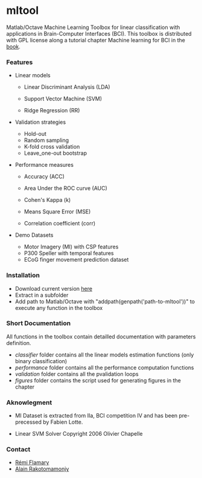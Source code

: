 mltool
======

Matlab/Octave Machine Learning Toolbox for linear classification with applications in Brain-Computer Interfaces (BCI). This toolbox is distributed with GPL license along a tutorial chapter Machine learning for BCI in the [book](). 

### Features

* Linear models
    * Linear Discriminant Analysis (LDA)
    * Support Vector Machine (SVM)


    * Ridge Regression (RR)
    
* Validation strategies
	* Hold-out
	* Random sampling
	* K-fold cross validation
	* Leave_one-out bootstrap
    
* Performance measures
	* Accuracy (ACC)
	* Area Under the ROC curve (AUC)
	* Cohen's Kappa (k)	


	* Means Square Error (MSE)
	* Correlation coefficient (corr)
    
* Demo Datasets
    * Motor Imagery (MI) with CSP features
    * P300 Speller with temporal features
    * ECoG finger movement prediction dataset

### Installation

* Download current version [here](https://github.com/flam157/mltool/archive/master.zip)
* Extract in a subfolder
* Add path to Matlab/Octave with "addpath(genpath('path-to-mltool'))" to execute any function in the toolbox

### Short Documentation

All functions in the toolbox contain detailled documentation with parameters definition.

* *classifier* folder contains all the linear models estimation functions (only binary classification)
* *performance* folder contains all the performance computation functions
* *validation* folder contains all the pvalidation loops
* *figures* folder contains the script used for generating figures in the chapter

### Aknowlegment

* MI Dataset is extracted from IIa, BCI competition IV and has been pre-precessed by Fabien Lotte.

* Linear SVM Solver Copyright 2006 Olivier Chapelle

### Contact

- [Rémi Flamary](http://remi.flamary.com/)
- [Alain Rakotomamonjy](http://asi.insa-rouen.fr/enseignants/~arakoto/)


